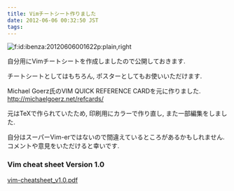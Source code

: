 ```yaml
---
title: Vimチートシート作りました
date: 2012-06-06 00:32:50 JST
tags: 
---
```


<span itemscope itemtype="http://schema.org/Photograph"><img src="/2012/06/06/20120606001622.png" alt="f:id:ibenza:20120606001622p:plain,right" title="f:id:ibenza:20120606001622p:plain,right" class="hatena-fotolife hatena-image-right" itemprop="image"></span>

自分用にVimチートシートを作成しましたので公開しておきます\.

チートシートとしてはもちろん, ポスターとしてもお使いいただけます\.

Michael Goerz氏のVIM QUICK REFERENCE CARDを元に作りました\.  
[http://michaelgoerz\.net/refcards/](http://michaelgoerz.net/refcards/)

元はTeXで作られていたため, 印刷用にカラーで作り直し, また一部編集をしました\.

自分はスーパーVim\-erではないので間違えているところがあるかもしれません\.  
コメントや意見をいただけると幸いです\.

### Vim cheat sheet Version 1\.0

[vim\-cheatsheet\_v1\.0\.pdf](http://i-beam.org/pub/vim-cheatsheet_v1.0.pdf)

